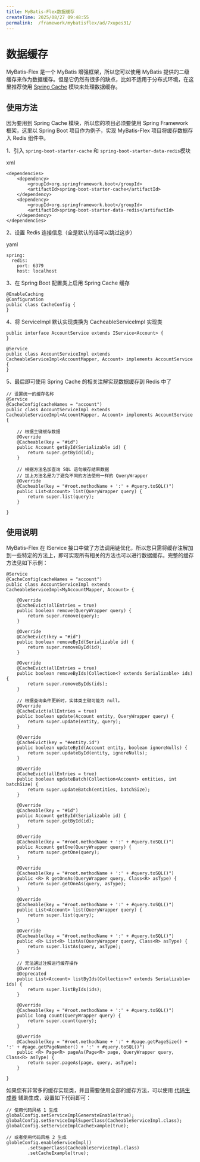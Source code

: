 ```yaml
---
title: MyBatis-Flex数据缓存
createTime: 2025/08/27 09:48:55
permalink:  /framework/mybatisflex/ad/7xupes31/
---
```

# 数据缓存

MyBatis-Flex 是一个 MyBatis 增强框架，所以您可以使用 MyBatis 提供的二级缓存来作为数据缓存。但是它仍然有很多的缺点，比如不适用于分布式环境，在这里推荐使用 [Spring Cache](https://docs.spring.io/spring-framework/docs/5.2.24.RELEASE/spring-framework-reference/integration.html#cache) 模块来处理数据缓存。

## 使用方法

因为要用到 Spring Cache 模块，所以您的项目必须要使用 Spring Framework 框架，这里以 Spring Boot 项目作为例子，实现 MyBatis-Flex 项目将缓存数据存入 Redis 组件中。

1、引入 `spring-boot-starter-cache` 和 `spring-boot-starter-data-redis`模块

xml

```
<dependencies>
    <dependency>
        <groupId>org.springframework.boot</groupId>
        <artifactId>spring-boot-starter-cache</artifactId>
    </dependency>
    <dependency>
        <groupId>org.springframework.boot</groupId>
        <artifactId>spring-boot-starter-data-redis</artifactId>
    </dependency>
</dependencies>
```

2、设置 Redis 连接信息（全是默认的话可以跳过这步）

yaml

```
spring:
  redis:
    port: 6379
    host: localhost
```

3、在 Spring Boot 配置类上启用 Spring Cache 缓存



```
@EnableCaching
@Configuration
public class CacheConfig {
}
```

4、将 ServiceImpl 默认实现类换为 CacheableServiceImpl 实现类



```
public interface AccountService extends IService<Account> {
}

@Service
public class AccountServiceImpl extends CacheableServiceImpl<AccountMapper, Account> implements AccountService {
}
```

5、最后即可使用 Spring Cache 的相关注解实现数据缓存到 Redis 中了



```
// 设置统一的缓存名称
@Service
@CacheConfig(cacheNames = "account")
public class AccountServiceImpl extends CacheableServiceImpl<AccountMapper, Account> implements AccountService {

    // 根据主键缓存数据
    @Override
    @Cacheable(key = "#id")
    public Account getById(Serializable id) {
        return super.getById(id);
    }

    // 根据方法名加查询 SQL 语句缓存结果数据
    // 加上方法名是为了避免不同的方法使用一样的 QueryWrapper
    @Override
    @Cacheable(key = "#root.methodName + ':' + #query.toSQL()")
    public List<Account> list(QueryWrapper query) {
        return super.list(query);
    }

}
```

## 使用说明

MyBatis-Flex 在 IService 接口中做了方法调用链优化，所以您只需将缓存注解加到一些特定的方法上，即可实现所有相关的方法也可以进行数据缓存。完整的缓存方法见如下示例：



```
@Service
@CacheConfig(cacheNames = "account")
public class AccountServiceImpl extends CacheableServiceImpl<MyAccountMapper, Account> {

    @Override
    @CacheEvict(allEntries = true)
    public boolean remove(QueryWrapper query) {
        return super.remove(query);
    }

    @Override
    @CacheEvict(key = "#id")
    public boolean removeById(Serializable id) {
        return super.removeById(id);
    }

    @Override
    @CacheEvict(allEntries = true)
    public boolean removeByIds(Collection<? extends Serializable> ids) {
        return super.removeByIds(ids);
    }

    // 根据查询条件更新时，实体类主键可能为 null。
    @Override
    @CacheEvict(allEntries = true)
    public boolean update(Account entity, QueryWrapper query) {
        return super.update(entity, query);
    }

    @Override
    @CacheEvict(key = "#entity.id")
    public boolean updateById(Account entity, boolean ignoreNulls) {
        return super.updateById(entity, ignoreNulls);
    }

    @Override
    @CacheEvict(allEntries = true)
    public boolean updateBatch(Collection<Account> entities, int batchSize) {
        return super.updateBatch(entities, batchSize);
    }

    @Override
    @Cacheable(key = "#id")
    public Account getById(Serializable id) {
        return super.getById(id);
    }

    @Override
    @Cacheable(key = "#root.methodName + ':' + #query.toSQL()")
    public Account getOne(QueryWrapper query) {
        return super.getOne(query);
    }

    @Override
    @Cacheable(key = "#root.methodName + ':' + #query.toSQL()")
    public <R> R getOneAs(QueryWrapper query, Class<R> asType) {
        return super.getOneAs(query, asType);
    }

    @Override
    @Cacheable(key = "#root.methodName + ':' + #query.toSQL()")
    public List<Account> list(QueryWrapper query) {
        return super.list(query);
    }

    @Override
    @Cacheable(key = "#root.methodName + ':' + #query.toSQL()")
    public <R> List<R> listAs(QueryWrapper query, Class<R> asType) {
        return super.listAs(query, asType);
    }

    // 无法通过注解进行缓存操作
    @Override
    @Deprecated
    public List<Account> listByIds(Collection<? extends Serializable> ids) {
        return super.listByIds(ids);
    }

    @Override
    @Cacheable(key = "#root.methodName + ':' + #query.toSQL()")
    public long count(QueryWrapper query) {
        return super.count(query);
    }

    @Override
    @Cacheable(key = "#root.methodName + ':' + #page.getPageSize() + ':' + #page.getPageNumber() + ':' + #query.toSQL()")
    public <R> Page<R> pageAs(Page<R> page, QueryWrapper query, Class<R> asType) {
        return super.pageAs(page, query, asType);
    }

}
```

如果您有非常多的缓存实现类，并且需要使用全部的缓存方法，可以使用 [代码生成器](https://mybatis-flex.com/zh/others/codegen.html) 辅助生成，设置如下代码即可：



```
// 使用代码风格 1 生成
globalConfig.setServiceImplGenerateEnable(true);
globalConfig.setServiceImplSuperClass(CacheableServiceImpl.class);
globalConfig.setServiceImplCacheExample(true);

// 或者使用代码风格 2 生成
globleConfig.enableServiceImpl()
        .setSuperClass(CacheableServiceImpl.class)
        .setCacheExample(true);
```

